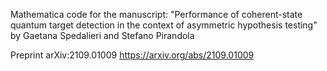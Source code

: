 Mathematica code for the manuscript: "Performance of coherent-state quantum target detection in the context of asymmetric hypothesis testing" by Gaetana Spedalieri and Stefano Pirandola

Preprint arXiv:2109.01009
https://arxiv.org/abs/2109.01009
